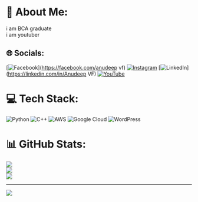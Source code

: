 # 💫 About Me:
i am  BCA graduate <br>i am youtuber<br>


## 🌐 Socials:
[![Facebook](https://img.shields.io/badge/Facebook-%231877F2.svg?logo=Facebook&logoColor=white)](https://facebook.com/anudeep vf) [![Instagram](https://img.shields.io/badge/Instagram-%23E4405F.svg?logo=Instagram&logoColor=white)](https://instagram.com/itz___anudeep___vf) [![LinkedIn](https://img.shields.io/badge/LinkedIn-%230077B5.svg?logo=linkedin&logoColor=white)](https://linkedin.com/in/Anudeep VF) [![YouTube](https://img.shields.io/badge/YouTube-%23FF0000.svg?logo=YouTube&logoColor=white)](https://youtube.com/@myself_vf_creation) 

# 💻 Tech Stack:
![Python](https://img.shields.io/badge/python-3670A0?style=for-the-badge&logo=python&logoColor=ffdd54) ![C++](https://img.shields.io/badge/c++-%2300599C.svg?style=for-the-badge&logo=c%2B%2B&logoColor=white) ![AWS](https://img.shields.io/badge/AWS-%23FF9900.svg?style=for-the-badge&logo=amazon-aws&logoColor=white) ![Google Cloud](https://img.shields.io/badge/GoogleCloud-%234285F4.svg?style=for-the-badge&logo=google-cloud&logoColor=white) ![WordPress](https://img.shields.io/badge/WordPress-%23117AC9.svg?style=for-the-badge&logo=WordPress&logoColor=white)
# 📊 GitHub Stats:
![](https://github-readme-stats.vercel.app/api?username=anudeepvf&theme=shadow_blue&hide_border=false&include_all_commits=false&count_private=false)<br/>
![](https://github-readme-streak-stats.herokuapp.com/?user=anudeepvf&theme=shadow_blue&hide_border=false)<br/>
![](https://github-readme-stats.vercel.app/api/top-langs/?username=anudeepvf&theme=shadow_blue&hide_border=false&include_all_commits=false&count_private=false&layout=compact)

---
[![](https://visitcount.itsvg.in/api?id=anudeepvf&icon=7&color=1)](https://visitcount.itsvg.in)

<!-- Proudly created with GPRM ( https://gprm.itsvg.in ) -->
